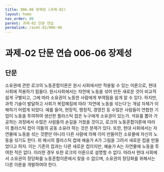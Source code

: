 ```yaml
---
title: 006-06 장제성 (과제-02)
layout: home
nav_order: 06
parent: 과제-02 단문 연습
permalink: /asmt-02/006-06
---
```


# 과제-02 단문 연습 006-06 장제성 

## 단문

소유권에 관한 로크의 노동혼합이론은 원시 사회에서만 적용될 수 있는 이론으로, 현대사회에 적용하기 힘들다. 원시사회에서는 자연에 노동을 섞어 만든 새로운 것이 비교적 쉽게 구별되고, 그에 따라 소유권이 노동한 사람에게 부여됨을 쉽게 알 수 있다. 하지만, 과학 기술이 발달하고 사회가 복잡해짐에 따라 ‘자연에 노동을 섞는다’는 개념 자체가 이해하기 어렵게 되었다. 예를 들어, 현장직, 행정직, 경영진 등 수많은 사람들이 연합한 기업이 노동을 투여하여 생산한 플라스틱 컵은 누구에게 소유권이 있는가. 석유를 뽑아 가공하는 과정에서 수많은 사람들의 손길을 거쳤을 것이고, 로크의 노동혼합이론에 따라 이 플라스틱 컵이 이들의 공동 소유라 하는 것은 문제가 있다. 또한, 현대 사회에서는 자연물에 노동을 섞는 것뿐만 아니라 다른 사람에 의해 이미 만들어진 소유물에 자신의 노동을 섞기도 한다. 위 예시의 플라스틱 컵에 예술가 A가 그림을 그려서 새로운 컵을 만들었다고 하자. 이는 기존의 컵과는 다른 새로운 컵이지만, 예술가 A는 자연물에 노동을 투여한 적은 없다. 이러한 경우 또한 로크의 이론으로 설명할 수 없다. 따라서 현대 사회에서 소유권의 정당화를 노동혼합이론에서 찾을 수 없으며, 소유권의 정당화를 위해서는 다른 이론을 개발하여야 한다.
